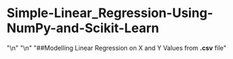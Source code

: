 # Simple-Linear_Regression-Using-NumPy-and-Scikit-Learn
"\n"
"\n"
"##Modelling Linear Regression on X and Y Values from **.csv** file"
